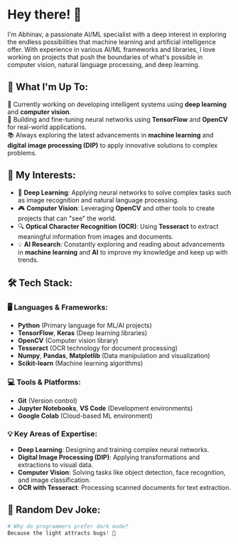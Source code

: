 # Hey there! 👋

I'm Abhinav, a passionate AI/ML specialist with a deep interest in exploring the endless possibilities that machine learning and artificial intelligence offer. With experience in various AI/ML frameworks and libraries, I love working on projects that push the boundaries of what's possible in computer vision, natural language processing, and deep learning.

## 🚀 What I'm Up To:
🔬 Currently working on developing intelligent systems using **deep learning** and **computer vision**.  
🤖 Building and fine-tuning neural networks using **TensorFlow** and **OpenCV** for real-world applications.  
📚 Always exploring the latest advancements in **machine learning** and **digital image processing (DIP)** to apply innovative solutions to complex problems.

## 🌟 My Interests:
- 🧠 **Deep Learning**: Applying neural networks to solve complex tasks such as image recognition and natural language processing.
- 🎮 **Computer Vision**: Leveraging **OpenCV** and other tools to create projects that can "see" the world.
- 🔍 **Optical Character Recognition (OCR)**: Using **Tesseract** to extract meaningful information from images and documents.
- 💡 **AI Research**: Constantly exploring and reading about advancements in **machine learning** and **AI** to improve my knowledge and keep up with trends.

## 🛠️ Tech Stack:

### 🖥️ Languages & Frameworks:
- **Python** (Primary language for ML/AI projects)
- **TensorFlow**, **Keras** (Deep learning libraries)
- **OpenCV** (Computer vision library)
- **Tesseract** (OCR technology for document processing)
- **Numpy**, **Pandas**, **Matplotlib** (Data manipulation and visualization)
- **Scikit-learn** (Machine learning algorithms)

### 💻 Tools & Platforms:
- **Git** (Version control)
- **Jupyter Notebooks**, **VS Code** (Development environments)
- **Google Colab** (Cloud-based ML environment)

### 💡 Key Areas of Expertise:
- **Deep Learning**: Designing and training complex neural networks.
- **Digital Image Processing (DIP)**: Applying transformations and extractions to visual data.
- **Computer Vision**: Solving tasks like object detection, face recognition, and image classification.
- **OCR with Tesseract**: Processing scanned documents for text extraction.

## 🎨 Random Dev Joke:
```python
# Why do programmers prefer dark mode?
Because the light attracts bugs! 🐞
